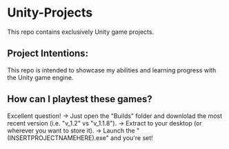 # Unity-Projects
 This repo contains exclusively Unity game projects.
 
## Project Intentions:
  This repo is intended to showcase my abilities and learning progress with the Unity game engine.

## How can I playtest these games?
  Excellent question! 
   -> Just open the "Builds" folder and downlolad the most recent version (i.e. "v_1.2" vs "v_1.1.8"). 
   -> Extract to your desktop (or wherever you want to store it).
   -> Launch the "(INSERTPROJECTNAMEHERE).exe" and you're set!
